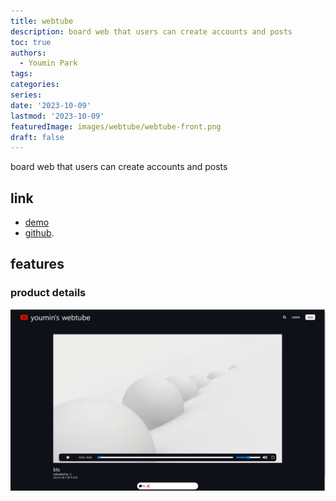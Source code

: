 ```yaml
---
title: webtube
description: board web that users can create accounts and posts
toc: true
authors:
  - Youmin Park
tags:
categories:
series:
date: '2023-10-09'
lastmod: '2023-10-09'
featuredImage: images/webtube/webtube-front.png
draft: false
---
```


board web that users can create accounts and posts
<!--more-->
## link
- [demo](https://webtude.herokuapp.com/)
- [github](https://github.com/Youmin99/wetube-reloaded).

## features
### product details
![post](/images/webtube/webtube-video.png)